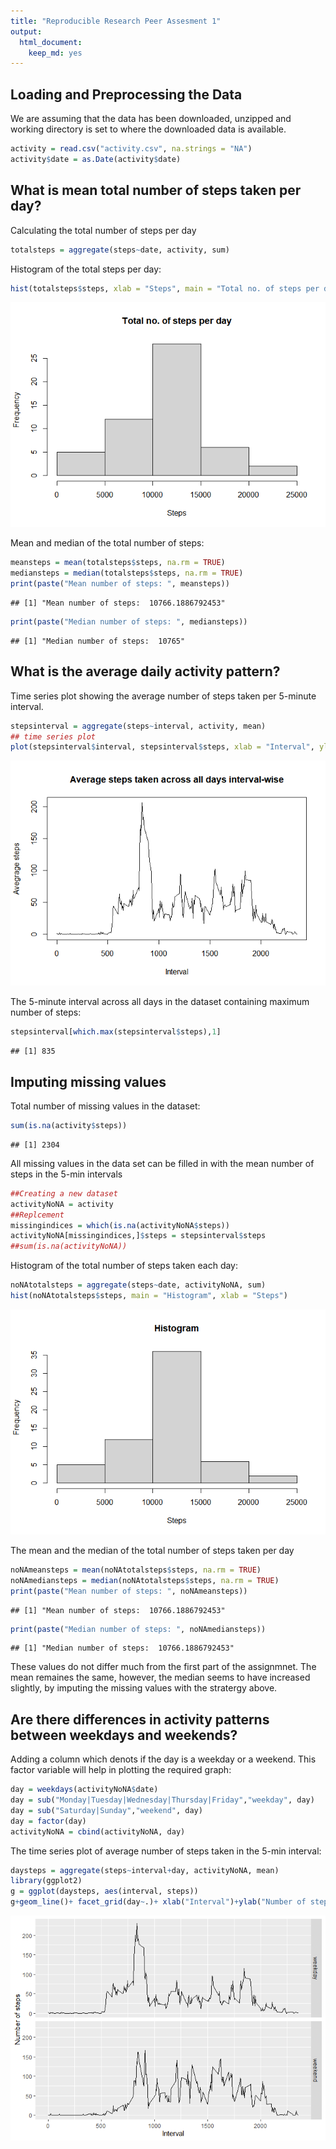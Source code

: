 ```yaml
---
title: "Reproducible Research Peer Assesment 1"
output: 
  html_document: 
    keep_md: yes
---
```


## Loading and Preprocessing the Data 
We are assuming that the data has been downloaded, unzipped and working directory is set to where the downloaded data is available. 


```r
activity = read.csv("activity.csv", na.strings = "NA")
activity$date = as.Date(activity$date)
```

## What is mean total number of steps taken per day?
Calculating the total number of steps per day


```r
totalsteps = aggregate(steps~date, activity, sum)
```

Histogram of the total steps per day: 


```r
hist(totalsteps$steps, xlab = "Steps", main = "Total no. of steps per day")
```

![](PA1_template_files/figure-html/unnamed-chunk-3-1.png)<!-- -->

Mean and median of the total number of steps: 


```r
meansteps = mean(totalsteps$steps, na.rm = TRUE)
mediansteps = median(totalsteps$steps, na.rm = TRUE)
print(paste("Mean number of steps: ", meansteps))
```

```
## [1] "Mean number of steps:  10766.1886792453"
```

```r
print(paste("Median number of steps: ", mediansteps))
```

```
## [1] "Median number of steps:  10765"
```

## What is the average daily activity pattern?
Time series plot showing the average number of steps taken per 5-minute interval.


```r
stepsinterval = aggregate(steps~interval, activity, mean)
## time series plot
plot(stepsinterval$interval, stepsinterval$steps, xlab = "Interval", ylab = "Avegrage steps", main = "Average steps taken across all days interval-wise", type = "l")
```

![](PA1_template_files/figure-html/unnamed-chunk-5-1.png)<!-- -->

The 5-minute interval across all days in the dataset containing maximum number of steps: 


```r
stepsinterval[which.max(stepsinterval$steps),1]
```

```
## [1] 835
```

## Imputing missing values

Total number of missing values in the dataset: 


```r
sum(is.na(activity$steps))
```

```
## [1] 2304
```

All missing values in the data set can be filled in with the mean number of steps in the 5-min intervals


```r
##Creating a new dataset 
activityNoNA = activity
##Replcement 
missingindices = which(is.na(activityNoNA$steps))
activityNoNA[missingindices,]$steps = stepsinterval$steps
##sum(is.na(activityNoNA))
```

Histogram of the total number of steps taken each day: 


```r
noNAtotalsteps = aggregate(steps~date, activityNoNA, sum)
hist(noNAtotalsteps$steps, main = "Histogram", xlab = "Steps")
```

![](PA1_template_files/figure-html/unnamed-chunk-9-1.png)<!-- -->

The mean and the median of the total number of steps taken per day 


```r
noNAmeansteps = mean(noNAtotalsteps$steps, na.rm = TRUE)
noNAmediansteps = median(noNAtotalsteps$steps, na.rm = TRUE)
print(paste("Mean number of steps: ", noNAmeansteps))
```

```
## [1] "Mean number of steps:  10766.1886792453"
```

```r
print(paste("Median number of steps: ", noNAmediansteps))
```

```
## [1] "Median number of steps:  10766.1886792453"
```

These values do not differ much from the first part of the assignmnet. The mean remaines the same, however, the median seems to have increased slightly, by imputing the missing values with the stratergy above.

## Are there differences in activity patterns between weekdays and weekends?

Adding a column which denots if the day is a weekday or a weekend. This factor variable will help in plotting the required graph:


```r
day = weekdays(activityNoNA$date)
day = sub("Monday|Tuesday|Wednesday|Thursday|Friday","weekday", day)
day = sub("Saturday|Sunday","weekend", day)
day = factor(day)
activityNoNA = cbind(activityNoNA, day)
```
The time series plot of average number of steps taken in the 5-min interval: 


```r
daysteps = aggregate(steps~interval+day, activityNoNA, mean)
library(ggplot2)
g = ggplot(daysteps, aes(interval, steps))
g+geom_line()+ facet_grid(day~.)+ xlab("Interval")+ylab("Number of steps")
```

![](PA1_template_files/figure-html/unnamed-chunk-12-1.png)<!-- -->
